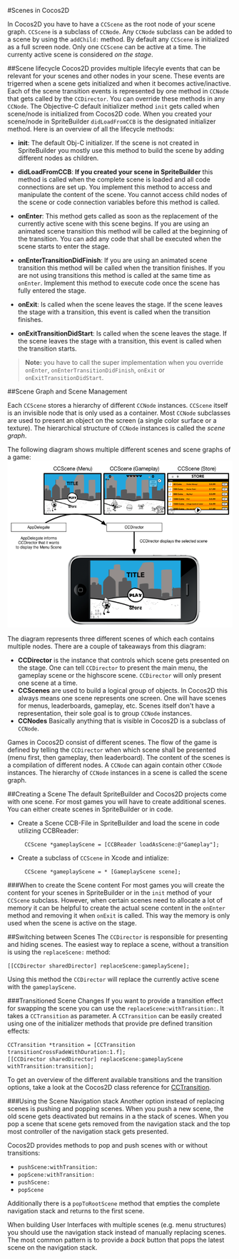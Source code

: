 #Scenes in Cocos2D

In Cocos2D you have to have a `CCScene` as the root node of your scene graph. `CCScene` is a subclass of `CCNode`. Any `CCNode` subclass can be added to a scene by using the `addChild:` method. By default any `CCScene` is initialized as a full screen node. Only one `CCScene` can be active at a time. The currenty active scene is considered *on the stage*.


##Scene lifecycle
Cocos2D provides multiple lifecyle events that can be relevant for your scenes and other nodes in your scene. These events are trigerred when a scene gets initialized and when it becomes active/inactive. Each of the scene transition events is represented by one method in `CCNode` that gets called by the `CCDirector`. You can override these methods in any `CCNode`. The Objective-C default initializer method `init` gets called when scene/node is initialized from Cocos2D code. When you created your scene/node in SpriteBuilder `didLoadFromCCB` is the designated initializer method. Here is an overview of all the lifecycle methods:

* **init**: The default Obj-C initializer. If the scene is not created in SpriteBuilder you mostly use this method to build the scene by adding different nodes as children.

* **didLoadFromCCB**: **If you created your scene in SpriteBuilder** this method is called when the complete scene is loaded and all code connections are set up. You implement this method to access and manipulate the content of the scene. You cannot access child nodes of the scene or code connection variables before this method is called.

* **onEnter**: This method gets called as soon as the replacement of the currently active scene with this scene begins. If you are using an animated scene transition this method will be called at the beginning of the transition. You can add any code that shall be executed when the scene starts to enter the stage.

* **onEnterTransitionDidFinish**: If you are using an animated scene transition this method will be called when the transition finishes. If you are not using transitions this method is called at the same time as `onEnter`. Implement this method to execute code once the scene has fully entered the stage.

* **onExit**: Is called when the scene leaves the stage. If the scene leaves the stage with a transition, this event is called when the transition finishes.

* **onExitTransitionDidStart**: Is called when the scene leaves the stage. If the scene leaves the stage with a transition, this event is called when the transition starts.

> **Note:** you have to call the super implementation when you override `onEnter`, `onEnterTransitionDidFinish`, `onExit` or `onExitTransitionDidStart`.


##Scene Graph and Scene Management

Each `CCScene` stores a hierarchy of different `CCNode` instances. `CCScene` itself is an invisible node that is only used as a container. Most `CCNode` subclasses are used to present an object on the screen (a single color surface or a texture). The hierarchical structure of `CCNode` instances is called the *scene graph*.

The following diagram shows multiple different scenes and scene graphs of a game:
![image](scene-graph-diagram.png)
	
The diagram represents three different scenes of which each contains
multiple nodes. There are a couple
of takeaways from this diagram:

* **CCDirector** is the instance that controls which scene gets presented on the stage. One can tell `CCDirector` to present the main menu,
  the gameplay scene or the highscore scene. `CCDirector` will only
  present one scene at a time.
* **CCScenes** are used to build a logical group of objects. In
  Cocos2D this always means one scene represents one screen. One will
  have scenes for menus, leaderboards, gameplay, etc. Scenes itself don't have
  a representation, their sole goal is to group `CCNode` instances.
* **CCNodes** Basically anything that is visible in Cocos2D
  is a subclass of `CCNode`.

Games in Cocos2D consist of different scenes. The flow of the game is defined by telling the `CCDirector` when which scene shall be presented (menu first, then gameplay, then leaderboard). The content of the scenes is a compilation of different nodes.
A `CCNode` can again contain other `CCNode` instances. The hierarchy of `CCNode` instances in a scene is called the scene graph.

##Creating a Scene
The default SpriteBuilder and Cocos2D projects come with one scene. For most games you will have to create additional scenes. You can either create scenes in SpriteBuilder or in code.
	
* Create a Scene CCB-File in SpriteBuilder and load the scene in code utilizing CCBReader:   
  
		CCScene *gameplayScene = [CCBReader loadAsScene:@"Gameplay"];
  
* Create a subclass of `CCScene` in Xcode and intialize:    
  
		CCScene *gameplayScene = * [GameplayScene scene];
		
###When to create the Scene content
For most games you will create the content for your scenes in SpriteBuilder or in the `init` method of your `CCScene` subclass. However, when certain scenes need to allocate a lot of memory it can be helpful to create the actual scene content in the `onEnter` method and removing it when `onExit` is called. This way the memory is only used when the scene is active on the stage.


##Switching between Scenes
The `CCDirector` is responsible for presenting and hiding scenes.
The easiest way to replace a scene, without a transition is using the `replaceScene:` method:

	[[CCDirector sharedDirector] replaceScene:gameplayScene];
	
Using this method the `CCDirector` will replace the currently active scene with the `gameplayScene`.

###Transitioned Scene Changes
If you want to provide a transition effect for swapping the scene you can use the `replaceScene:withTransition:`. It takes a `CCTransition` as parameter. A `CCTransition` can be easily created using one of the initializer methods that provide pre defined transition effects:

	CCTransition *transition = [CCTransition transitionCrossFadeWithDuration:1.f];
    [[CCDirector sharedDirector] replaceScene:gameplayScene withTransition:transition];

To get an overview of the different available transitions and the transition options, take a look at the Cocos2D class reference for [CCTransition](http://www.cocos2d-swift.org/docs/api/Classes/CCTransition.html).

###Using the Scene Navigation stack
Another option instead of replacing scenes is pushing and popping scenes. When you push a new scene, the old scene gets deactivated but remains in a the stack of scenes. When you pop a scene that scene gets removed from the navigation stack and the top most controller of the navigation stack gets presented.

Cocos2D provides methods to pop and push scenes with or without transitions:

* `pushScene:withTransition:`
* `popScene:withTransition:`
* `pushScene:`
* `popScene`

Additionally there is a `popToRootScene` method that empties the complete navigation stack and returns to the first scene.

When building User Interfaces with multiple scenes (e.g. menu structures) you should use the navigation stack instead of manually replacing scenes. The most common pattern is to provide a *back* button that pops the latest scene on the navigation stack.


